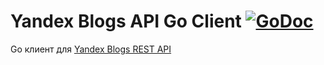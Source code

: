 # Yandex Blogs API Go Client [![GoDoc](https://godoc.org/a?status.svg)](https://godoc.yandex-team.ru/pkg/a.yandex-team.ru/commerce/libs/goblogs)

Go клиент для [Yandex Blogs REST API](https://pages.github.yandex-team.ru/yablogs/yablogs-api-docs/v1)
